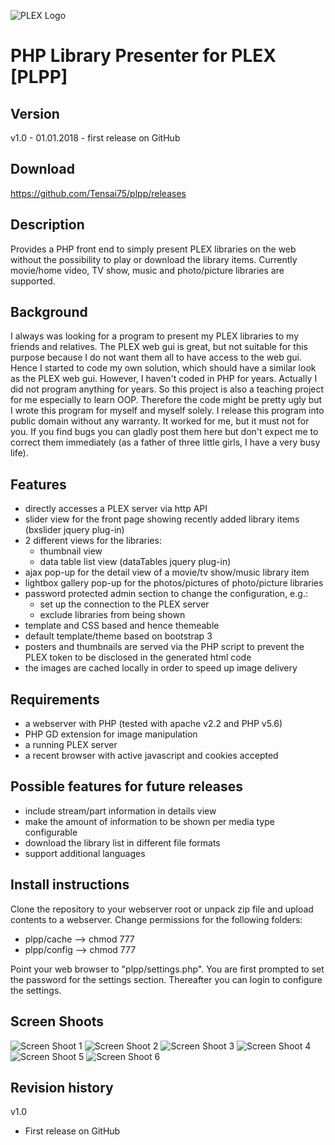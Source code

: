 ![PLEX Logo](https://github.com/Tensai75/plpp/raw/master/favicon.ico)

PHP Library Presenter for PLEX [PLPP]
=====================================

Version
-------

v1.0 - 01.01.2018 - first release on GitHub


Download
--------

https://github.com/Tensai75/plpp/releases


Description
-----------

Provides a PHP front end to simply present PLEX libraries on the web without the possibility to play or download the library items. Currently movie/home video, TV show, music and photo/picture libraries are supported.


Background
----------

I always was looking for a program to present my PLEX libraries to my friends and relatives. The PLEX web gui is great, but not suitable for this purpose because I do not want them all to have access to the web gui. Hence I started to code my own solution, which should have a similar look as the PLEX web gui.
However, I haven't coded in PHP for years. Actually I did not program anything for years. So this project is also a teaching project for me especially to learn OOP. Therefore the code might be pretty ugly but I wrote this program for myself and myself solely. I release this program into public domain without any warranty. It worked for me, but it must not for you.
If you find bugs you can gladly post them here but don't expect me to correct them immediately (as a father of three little girls, I have a very busy life).


Features
--------

 * directly accesses a PLEX server via http API
 * slider view for the front page showing recently added library items (bxslider jquery plug-in)
 * 2 different views for the libraries:
   * thumbnail view
   * data table list view (dataTables jquery plug-in)
 * ajax pop-up for the detail view of a movie/tv show/music library item
 * lightbox gallery pop-up for the photos/pictures of photo/picture libraries
 * password protected admin section to change the configuration, e.g.:
   * set up the connection to the PLEX server
   * exclude libraries from being shown
 * template and CSS based and hence themeable
 * default template/theme based on bootstrap 3
 * posters and thumbnails are served via the PHP script to prevent the PLEX token to be disclosed in the generated html code
 * the images are cached locally in order to speed up image delivery


Requirements
------------

 * a webserver with PHP (tested with apache v2.2 and PHP v5.6)
 * PHP GD extension for image manipulation
 * a running PLEX server
 * a recent browser with active javascript and cookies accepted


Possible features for future releases
-------------------------------------

 * include stream/part information in details view
 * make the amount of information to be shown per media type configurable
 * download the library list in different file formats
 * support additional languages


Install instructions
--------------------

Clone the repository to your webserver root or unpack zip file and upload contents to a webserver.
Change permissions for the following folders:

 * plpp/cache --> chmod 777
 * plpp/config --> chmod 777

Point your web browser to "plpp/settings.php". You are first prompted to set the password for the settings section. Thereafter you can login to configure the settings.


Screen Shoots
-------------

![Screen Shoot 1](https://github.com/Tensai75/plpp/raw/master/screenshoots/plpp1.jpg)
![Screen Shoot 2](https://github.com/Tensai75/plpp/raw/master/screenshoots/plpp2.jpg)
![Screen Shoot 3](https://github.com/Tensai75/plpp/raw/master/screenshoots/plpp3.jpg)
![Screen Shoot 4](https://github.com/Tensai75/plpp/raw/master/screenshoots/plpp4.jpg)
![Screen Shoot 5](https://github.com/Tensai75/plpp/raw/master/screenshoots/plpp5.jpg)
![Screen Shoot 6](https://github.com/Tensai75/plpp/raw/master/screenshoots/plpp6.jpg)


Revision history
----------------

v1.0

 * First release on GitHub
